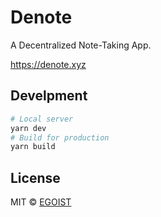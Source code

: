 # Denote

A Decentralized Note-Taking App.

https://denote.xyz

## Develpment

```bash
# Local server
yarn dev
# Build for production
yarn build
```

## License

MIT &copy; [EGOIST](https://egoist.sh)